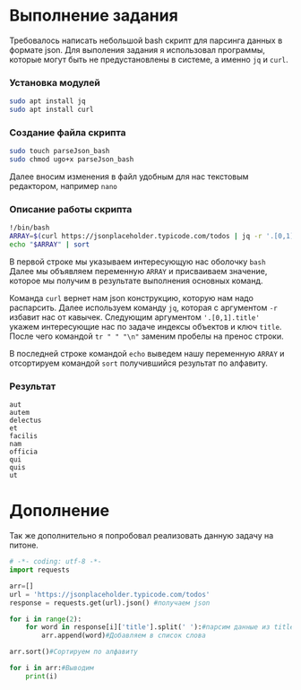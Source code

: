 # Выполнение задания
Требовалось написать небольшой bash скрипт для парсинга данных в формате json.
Для выполения задания я использовал программы, которые могут быть не предустановлены в системе, а именно
 `jq` и `curl`.

### Установка модулей
````bash
sudo apt install jq
sudo apt install curl
````
### Создание файла скрипта
````bash
sudo touch parseJson_bash
sudo chmod ugo+x parseJson_bash
````
Далее вносим изменения в файл удобным для нас текстовым редактором, например `nano`

### Описание работы скрипта
```bash
!/bin/bash
ARRAY=$(curl https://jsonplaceholder.typicode.com/todos | jq -r '.[0,1].title' | tr " " "\n")
echo "$ARRAY" | sort
```
В первой строке мы указываем интересующую нас оболочку `bash`
Далее мы объявляем переменную `ARRAY` и  присваиваем значение, которое мы получим
в результате выполнения основных команд.

Команда `curl` вернет нам json конструкцию, которую нам надо распарсить.
Далее используем команду `jq`, которая с аргументом `-r` избавит нас от кавычек. 
Следующим аргументом `'.[0,1].title'` укажем интересующие нас по задаче индексы объектов и ключ
`title`. После чего командой `tr " " "\n"` заменим пробелы на пренос строки.

В последней строке командой `echo` выведем нашу переменную `ARRAY` и отсортируем
командой `sort` получившийся результат по алфавиту. 

### Результат
```text
aut
autem
delectus
et
facilis
nam
officia
qui
quis
ut
```

# Дополнение
Так же дополнительно я попробовал реализовать данную задачу на питоне.
```python
# -*- coding: utf-8 -*-
import requests

arr=[]
url = 'https://jsonplaceholder.typicode.com/todos'
response = requests.get(url).json() #получаем json

for i in range(2):
    for word in response[i]['title'].split(' '):#парсим данные из title
        arr.append(word)#Добавляем в список слова

arr.sort()#Сортируем по алфавиту

for i in arr:#Выводим
    print(i)
```

